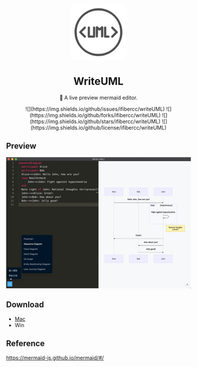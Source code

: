 <p align="center"><img src="https://github.com/ifibercc/writeUML/blob/master/public/logo.png" alt="logo" width="150"></p>
<h1 align="center">WriteUML</h1>
<p align="center">🍭 A live preview mermaid editor.</p>
<p align="center">
![](https://img.shields.io/github/issues/ifibercc/writeUML)
![](https://img.shields.io/github/forks/ifibercc/writeUML)
![](https://img.shields.io/github/stars/ifibercc/writeUML)
![](https://img.shields.io/github/license/ifibercc/writeUML)
</p>

## Preview
![preview](https://github.com/ifibercc/writeUML/blob/master/public/preview.jpg)

## Download
- [Mac](https://github.com/ifibercc/writeUML/releases)
- Win

## Reference
https://mermaid-js.github.io/mermaid/#/

